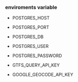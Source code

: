 ### enviroments variable

- POSTGRES_HOST
- POSTGRES_PORT
- POSTGRES_DB
- POSTGRES_USER
- POSTGRES_PASSWORD

- GTFS_QUERY_API_KEY
- GOOGLE_GEOCODE_API_KEY


